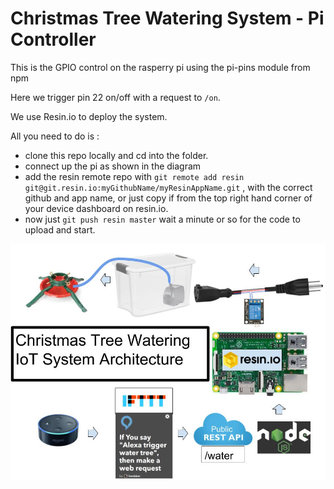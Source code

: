 # Christmas Tree Watering System - Pi Controller
This is the GPIO control on the rasperry pi using the pi-pins module from npm

Here we trigger pin 22 on/off with a request to `/on`.

We use Resin.io to deploy the system.


All you need to do is :

* clone this repo locally  and cd into the folder.
* connect up the pi as shown in the diagram 
* add the resin remote repo with `git remote add resin git@git.resin.io:myGithubName/myResinAppName.git` , with the correct github and app name, or just copy if from the top right hand corner of your device dashboard on resin.io.
* now just `git push resin master` wait a minute or so for the code to upload and start.

![System Diagram](/docs/images/xmas_iot_architecture.jpg)

